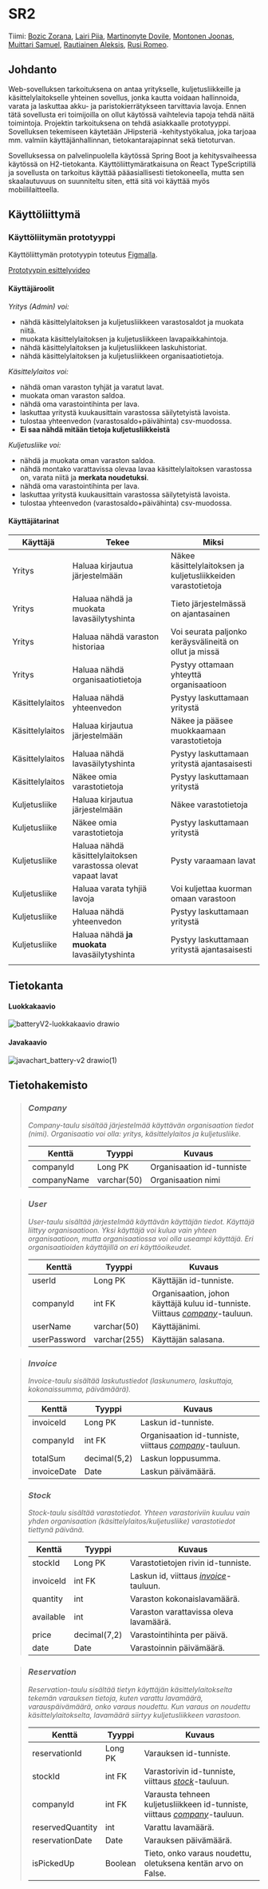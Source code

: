 # SR2

Tiimi: [Bozic Zorana](https://github.com/zokaas), [Lairi Piia](https://github.com/piialairi), [Martinonyte Dovile](https://github.com/dovile-mart), [Montonen Joonas](https://github.com/F0rsu), [Muittari Samuel](https://github.com/samuelmuittari), [Rautiainen Aleksis](https://github.com/aleraut), [Rusi Romeo](https://github.com/romeorusi).

## Johdanto
<!--
Johdantoon kirjoitetaan lyhyt, ytimekäs kuvaus siitä, mikä on projektin aihe,
kuka on asiakas (käyttäjä), mitä hän haluaa ja saa järjestelmältä, mitä
tekniikoita käytetään ja mitä konkreettisesti on valmiina, kun projekti päättyy.

-   Järjestelmän tarkoitus ja tiivis kuvaus siitä, mistä on kyse ja kenelle järjestelmä on tarkoitettu.
-   Toteutus- ja toimintaympäristö lyhyesti:  
    -   Palvelinpuolen ratkaisut ja teknologiat (esim. palvelinteknologia, mikä tietokantajärjestelmä on käytössä)
    -   Käyttöliittymäratkaisut ja teknologiat (esim. päätelaitteet: puhelin,
    täppäri, desktop)

    -->
    
Web-sovelluksen tarkoituksena on antaa yritykselle, kuljetusliikkeille ja käsittelylaitokselle yhteinen sovellus, jonka kautta voidaan hallinnoida, varata ja laskuttaa akku- ja paristokierrätykseen tarvittavia lavoja. Ennen tätä sovellusta eri toimijoilla on ollut käytössä vaihtelevia tapoja tehdä näitä toimintoja. Projektin tarkoituksena on tehdä asiakkaalle prototyyppi. 
Sovelluksen tekemiseen käytetään JHipsteriä -kehitystyökalua, joka tarjoaa mm. valmiin käyttäjänhallinnan, tietokantarajapinnat sekä tietoturvan.

Sovelluksessa on palvelinpuolella käytössä Spring Boot ja kehitysvaiheessa käytössä on H2-tietokanta. Käyttöliittymäratkaisuna on React TypeScriptillä ja sovellusta on tarkoitus käyttää pääasiallisesti tietokoneella, mutta sen skaalautuvuus on suunniteltu siten, että sitä voi käyttää myös mobiililaitteella. 
<!--
## Järjestelmän määrittely

Määrittelyssä järjestelmää tarkastellaan käyttäjän näkökulmasta. Järjestelmän
toiminnot hahmotellaan käyttötapausten tai käyttäjätarinoiden kautta, ja kuvataan järjestelmän
käyttäjäryhmät.

-   Lyhyt kuvaus käyttäjäryhmistä (rooleista)
Sovelluksen käyttäjät: Yritys, Käsittelylaitos, Kuljetusliikkeet 1-4
-   Käyttäjäroolit ja roolien tarvitsemat toiminnot, esim. käyttötapauskaaviona
    (use case diagram) tai käyttäjätarinoina.
-   Lyhyt kuvaus käyttötapauksista tai käyttäjätarinat

Kuvauksissa kannattaa harkita, mikä on toteuttajalle ja asiakkaalle oleellista
tietoa ja keskittyä siihen.
-->
## Käyttöliittymä
### Käyttöliitymän prototyyppi

Käyttöliittymän prototyypin toteutus [Figmalla](https://www.figma.com/proto/ro5H0JYtuOTCF1MvtBOJzP/Battery?type=design&node-id=2-3&scaling=min-zoom&page-id=0%3A1&starting-point-node-id=2%3A3).

[Prototyypin esittelyvideo](https://youtu.be/tYGiNWlRKU4?si=zZkSN_4aD26bb1Pi)
<!--
Esitetään käyttöliittymän tärkeimmät (vain ne!) näkymät sekä niiden väliset siirtymät käyttöliittymäkaaviona. 

Jos näkymän tarkoitus ei ole itsestään selvä, se pitää kuvata lyhyesti.
-->

#### Käyttäjäroolit 

_Yritys (Admin) voi:_

- nähdä käsittelylaitoksen ja kuljetusliikkeen varastosaldot ja muokata niitä.
- muokata käsittelylaitoksen ja kuljetusliikkeen lavapaikkahintoja.
- nähdä käsittelylaitoksen ja kuljetusliikkeen laskuhistoriat.
- nähdä käsittelylaitoksen ja kuljetusliikkeen organisaatiotietoja.

_Käsittelylaitos voi:_

- nähdä oman varaston tyhjät ja varatut lavat.
- muokata oman varaston saldoa.
- nähdä oma varastointihinta per lava.
- laskuttaa yritystä kuukausittain varastossa säilytetyistä lavoista.
- tulostaa yhteenvedon (varastosaldo+päivähinta) csv-muodossa.
- **Ei saa nähdä mitään tietoja kuljetusliikkeistä**



_Kuljetusliike voi:_

- nähdä ja muokata oman varaston saldoa.
- nähdä montako varattavissa olevaa lavaa käsittelylaitoksen varastossa on, varata niitä ja **merkata noudetuksi**.
- nähdä oma varastointihinta per lava.
- laskuttaa yritystä kuukausittain varastossa säilytetyistä lavoista.
- tulostaa yhteenvedon (varastosaldo+päivähinta) csv-muodossa.

#### Käyttäjätarinat

|Käyttäjä | Tekee | Miksi|
|---|---|---|
|Yritys |Haluaa kirjautua järjestelmään | Näkee käsittelylaitoksen ja kuljetusliikkeiden varastotietoja|
|Yritys | Haluaa nähdä ja muokata lavasäilytyshinta | Tieto järjestelmässä on ajantasainen |
|Yritys |Haluaa nähdä varaston historiaa | Voi seurata paljonko keräysvälineitä on ollut ja missä |
|Yritys | Haluaa nähdä organisaatiotietoja | Pystyy ottamaan yhteyttä organisaatioon |
|Käsittelylaitos |Haluaa nähdä yhteenvedon | Pystyy laskuttamaan yritystä|
|Käsittelylaitos| Haluaa kirjautua järjestelmään | Näkee ja pääsee muokkaamaan varastotietoja|
|Käsittelylaitos| Haluaa nähdä lavasäilytyshinta | Pystyy laskuttamaan yritystä ajantasaisesti |
|Käsittelylaitos | Näkee omia varastotietoja | Pystyy laskuttamaan yritystä |
|Kuljetusliike | Haluaa kirjautua järjestelmään | Näkee varastotietoja | 
|Kuljetusliike | Näkee omia varastotietoja | Pystyy laskuttamaan yritystä |
|Kuljetusliike | Haluaa nähdä käsittelylaitoksen varastossa olevat vapaat lavat | Pysty varaamaan lavat | 
|Kuljetusliike | Haluaa varata tyhjiä lavoja | Voi kuljettaa kuorman omaan varastoon | 
|Kuljetusliike |Haluaa nähdä yhteenvedon | Pystyy laskuttamaan yritystä|
|Kuljetusliike | Haluaa nähdä **ja muokata** lavasäilytyshinta | Pystyy laskuttamaan yritystä ajantasaisesti |
| | | | 


## Tietokanta
#### Luokkakaavio
![batteryV2-luokkakaavio drawio](https://github.com/softalaRyhma2/SR2/assets/71691245/e891cb36-1515-4cb8-ac70-edafe5854788)
#### Javakaavio
![javachart_battery-v2 drawio(1)](https://github.com/softalaRyhma2/SR2/assets/77851668/d7458bec-b2ba-4343-99cc-91eca5657210)




<!--
Järjestelmään säilöttävä ja siinä käsiteltävät tiedot ja niiden väliset suhteet
kuvataan käsitekaaviolla. Käsitemalliin sisältyy myös taulujen välisten viiteyhteyksien ja avainten
määritykset. Tietokanta kuvataan käyttäen jotain kuvausmenetelmää, joko ER-kaaviota ja UML-luokkakaaviota.

Lisäksi kukin järjestelmän tietoelementti ja sen attribuutit kuvataan
tietohakemistossa. Tietohakemisto tarkoittaa yksinkertaisesti vain jokaisen elementin (taulun) ja niiden
attribuuttien (kentät/sarakkeet) listausta ja lyhyttä kuvausta esim. tähän tyyliin:
-->
## Tietohakemisto

> ### _Company_
> _Company-taulu sisältää järjestelmää käyttävän organisaation tiedot (nimi). Organisaatio voi olla: yritys, käsittelylaitos ja kuljetusliike._
>
> Kenttä | Tyyppi | Kuvaus
> ------ | ------ | ------
> companyId | Long PK | Organisaation id-tunniste
> companyName | varchar(50) | Organisaation nimi

> ### _User_
> _User-taulu sisältää järjestelmää käyttävän käyttäjän tiedot. Käyttäjä liittyy organisaatioon. Yksi käyttäjä voi kulua vain yhteen organisaatioon, mutta organisaatiossa voi olla useampi käyttäjä. Eri organisaatioiden käyttäjillä on eri käyttöoikeudet._
>
> Kenttä | Tyyppi | Kuvaus
> ------ | ------ | ------
> userId | Long PK | Käyttäjän id-tunniste.
> companyId | int FK | Organisaation, johon käyttäjä kuluu id-tunniste. Viittaus [_company_](#company)-tauluun.
> userName | varchar(50) | Käyttäjänimi.
> userPassword | varchar(255) | Käyttäjän salasana.

> ### _Invoice_
> _Invoice-taulu sisältää laskutustiedot (laskunumero, laskuttaja, kokonaissumma, päivämäärä)._
>
> Kenttä | Tyyppi | Kuvaus
> ------ | ------ | ------
> invoiceId | Long PK | Laskun id-tunniste.
> companyId | int FK | Organisaation id-tunniste, viittaus [_company_](#company)-tauluun.
> totalSum | decimal(5,2) | Laskun loppusumma.
> invoiceDate | Date | Laskun päivämäärä.

> ### _Stock_
> _Stock-taulu sisältää varastotiedot. Yhteen varastoriviin kuuluu vain yhden organisaation (käsittelylaitos/kuljetusliike) varastotiedot tiettynä päivänä._
>
> Kenttä | Tyyppi | Kuvaus
> ------ | ------ | ------
> stockId | Long PK | Varastotietojen rivin id-tunniste.
> invoiceId | int FK | Laskun id, viittaus  [_invoice_](#invoice)-tauluun.
> quantity | int |  Varaston kokonaislavamäärä.
> available | int | Varaston varattavissa oleva lavamäärä.
> price | decimal(7,2) | Varastointihinta per päivä.
> date | Date | Varastoinnin päivämäärä.

> ### _Reservation_
> _Reservation-taulu sisältää tietyn käyttäjän käsittelylaitokselta tekemän varauksen tietoja, kuten varattu lavamäärä, varauspäivämäärä, onko varaus noudettu. Kun varaus on noudettu käsittelylaitokselta, lavamäärä siirtyy kuljetusliikkeen varastoon._
>
> Kenttä | Tyyppi | Kuvaus |
> ---|---|---|
> reservationId | Long PK | Varauksen id-tunniste.
> stockId | int FK | Varastorivin id-tunniste, viittaus [_stock_](#stock)-tauluun.
> companyId | int FK | Varausta tehneen kuljetusliikkeen id-tunniste, viittaus [_company_](#company)-tauluun.
> reservedQuantity | int | Varattu lavamäärä.
> reservationDate | Date | Varauksen päivämäärä.
> isPickedUp | Boolean | Tieto, onko varaus noudettu, oletuksena kentän arvo on False.


<!--



## Tekninen kuvaus

Teknisessä kuvauksessa esitetään järjestelmän toteutuksen suunnittelussa tehdyt tekniset
ratkaisut, esim.

-   Missä mikäkin järjestelmän komponentti ajetaan (tietokone, palvelinohjelma)
    ja komponenttien väliset yhteydet (vaikkapa tähän tyyliin:
    https://security.ufl.edu/it-workers/risk-assessment/creating-an-information-systemdata-flow-diagram/)
-   Palvelintoteutuksen yleiskuvaus: teknologiat, deployment-ratkaisut yms.
-   Keskeisten rajapintojen kuvaukset, esimerkit REST-rajapinta. Tarvittaessa voidaan rajapinnan käyttöä täsmentää
    UML-sekvenssikaavioilla.
-   Toteutuksen yleisiä ratkaisuja, esim. turvallisuus.

Tämän lisäksi

-   ohjelmakoodin tulee olla kommentoitua
-   luokkien, metodien ja muuttujien tulee olla kuvaavasti nimettyjä ja noudattaa
    johdonmukaisia nimeämiskäytäntöjä
-   ohjelmiston pitää olla organisoitu komponentteihin niin, että turhalta toistolta
    vältytään

## Testaus

Tässä kohdin selvitetään, miten ohjelmiston oikea toiminta varmistetaan
testaamalla projektin aikana: millaisia testauksia tehdään ja missä vaiheessa.
Testauksen tarkemmat sisällöt ja testisuoritusten tulosten raportit kirjataan
erillisiin dokumentteihin.

Tänne kirjataan myös lopuksi järjestelmän tunnetut ongelmat, joita ei ole korjattu.

## Asennustiedot

Järjestelmän asennus on syytä dokumentoida kahdesta näkökulmasta:

-   järjestelmän kehitysympäristö: miten järjestelmän kehitysympäristön saisi
    rakennettua johonkin toiseen koneeseen

-   järjestelmän asentaminen tuotantoympäristöön: miten järjestelmän saisi
    asennettua johonkin uuteen ympäristöön.

Asennusohjeesta tulisi ainakin käydä ilmi, miten käytettävä tietokanta ja
käyttäjät tulee ohjelmistoa asentaessa määritellä (käytettävä tietokanta,
käyttäjätunnus, salasana, tietokannan luonti yms.).

## Käynnistys- ja käyttöohje

Tyypillisesti tässä riittää kertoa ohjelman käynnistykseen tarvittava URL sekä
mahdolliset kirjautumiseen tarvittavat tunnukset. Jos järjestelmän
käynnistämiseen tai käyttöön liittyy joitain muita toimenpiteitä tai toimintajärjestykseen liittyviä asioita, nekin kerrotaan tässä yhteydessä.

Usko tai älä, tulet tarvitsemaan tätä itsekin, kun tauon jälkeen palaat
järjestelmän pariin !


Back end sovellus käynnistyy komentorivillä komennolla "./mvnw" osoitteessa "localhost:8080" ja front end -sovellus käynnistyy komennolla "npm start" osoitteessa "localhost:"

Sovellus on käytettävissä myös osoitteessa: "tähän tulee heroku tms. osoite"
-->
